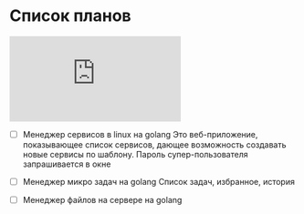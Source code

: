 # Список планов

[![](https://asdertasd.site/counter/TODO.md?a=1)](https://asdertasd.site/counter/TODO.md)

- [ ] Менеджер сервисов в linux на golang
      Это веб-приложение, показывающее список сервисов, дающее возможность создавать новые сервисы по шаблону.
      Пароль супер-пользователя запрашивается в окне
- [ ] Менеджер микро задач на golang
      Список задач, избранное, история
- [ ] Менеджер файлов на сервере на golang
      
